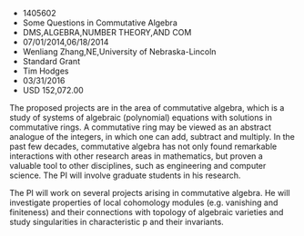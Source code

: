 
* 1405602
* Some Questions in Commutative Algebra
* DMS,ALGEBRA,NUMBER THEORY,AND COM
* 07/01/2014,06/18/2014
* Wenliang Zhang,NE,University of Nebraska-Lincoln
* Standard Grant
* Tim Hodges
* 03/31/2016
* USD 152,072.00

The proposed projects are in the area of commutative algebra, which is a study
of systems of algebraic (polynomial) equations with solutions in commutative
rings. A commutative ring may be viewed as an abstract analogue of the integers,
in which one can add, subtract and multiply. In the past few decades,
commutative algebra has not only found remarkable interactions with other
research areas in mathematics, but proven a valuable tool to other disciplines,
such as engineering and computer science. The PI will involve graduate students
in his research.

The PI will work on several projects arising in commutative algebra. He will
investigate properties of local cohomology modules (e.g. vanishing and
finiteness) and their connections with topology of algebraic varieties and study
singularities in characteristic p and their invariants.
